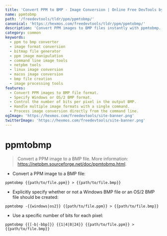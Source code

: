 ```yaml
---
title: 'Convert PPM to BMP - Image Conversion | Online Free DevTools by Hexmos'
name: ppmtobmp
path: '/freedevtools/tldr/ppm/ppmtobmp/'
canonical: 'https://hexmos.com/freedevtools/tldr/ppm/ppmtobmp/'
description: 'Convert PPM images to BMP files instantly with ppmtobmp. Optimize image conversion processes and handle different BMP formats using the command line. Free online tool, no registration required.'
category: common
keywords:
  - ppm to bmp converter
  - image format conversion
  - bitmap file generator
  - ppm image manipulation
  - command line image tools
  - netpbm tools
  - linux image conversion
  - macos image conversion
  - bmp file creation
  - image processing tools
features:
  - Convert PPM images to BMP file format.
  - Specify Windows or OS/2 BMP format.
  - Control the number of bits per pixel in the output BMP.
  - Handle multiple image formats with a single command.
  - Process image conversion directly from the command line.
ogImage: 'https://hexmos.com/freedevtools/site-banner.png'
twitterImage: 'https://hexmos.com/freedevtools/site-banner.png'
---
```


# ppmtobmp

> Convert a PPM image to a BMP file.
> More information: <https://netpbm.sourceforge.net/doc/ppmtobmp.html>.

- Convert a PPM image to a BMP file:

`ppmtobmp {{path/to/file.ppm}} > {{path/to/file.bmp}}`

- Explicitly specify whether or not a Windows BMP file or an OS/2 BMP file should be created:

`ppmtobmp -{{windows|os2}} {{path/to/file.ppm}} > {{path/to/file.bmp}}`

- Use a specific number of bits for each pixel:

`ppmtobmp {{[-b|-bbp]}} {{1|4|8|24}} {{path/to/file.ppm}} > {{path/to/file.bmp}}`
